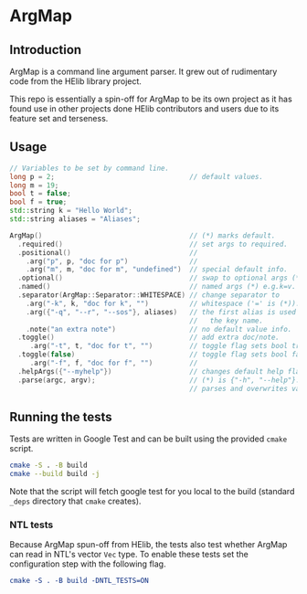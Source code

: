 # ArgMap

## Introduction

ArgMap is a command line argument parser. It grew out of rudimentary code from
the HElib library project.

This repo is essentially a spin-off for ArgMap to be its own project as it has
found use in other projects done HElib contributors and users due to its feature
set and terseness.

## Usage

```c++
// Variables to be set by command line.
long p = 2;                                 // default values.
long m = 19;
bool t = false;
bool f = true;
std::string k = "Hello World";
std::string aliases = "Aliases";

ArgMap()                                    // (*) marks default.
  .required()                               // set args to required.
  .positional()                             //
    .arg("p", p, "doc for p")               //
    .arg("m", m, "doc for m", "undefined")  // special default info.
  .optional()                               // swap to optional args (*).
  .named()                                  // named args (*) e.g.k=v.
  .separator(ArgMap::Separator::WHITESPACE) // change separator to
    .arg("-k", k, "doc for k", "")          // whitespace ('=' is (*)).
    .arg({"-q", "--r", "--sos"}, aliases)   // the first alias is used as
                                            //   the key name.
    .note("an extra note")                  // no default value info.
  .toggle()                                 // add extra doc/note.
     .arg("-t", t, "doc for t", "")         // toggle flag sets bool true.
  .toggle(false)                            // toggle flag sets bool false.
     .arg("-f", f, "doc for f", "")         //
  .helpArgs({"--myhelp"})                   // changes default help flags
  .parse(argc, argv);                       // (*) is {"-h", "--help"}.
                                            // parses and overwrites values
```

## Running the tests
Tests are written in Google Test and can be built using the provided `cmake` script.

```bash
cmake -S . -B build
cmake --build build -j
```

Note that the script will fetch google test for you local to the build
(standard `_deps` directory that `cmake` creates).

### NTL tests
Because ArgMap spun-off from HElib, the tests also test whether ArgMap can read
in NTL's vector `Vec` type. To enable these tests set the configuration step
with the following flag.

```cmake
cmake -S . -B build -DNTL_TESTS=ON
```

